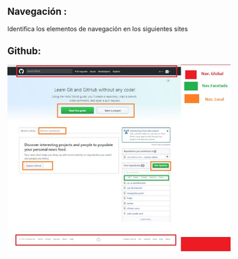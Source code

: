Navegación :
----------

Identifica los elementos de navegación en los siguientes sites

Github:
------
![](https://raw.githubusercontent.com/NatalyCortez/navegation-parts/master/assets/images/github.JPG)
